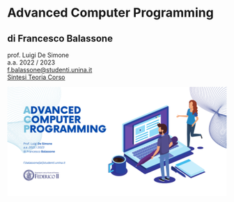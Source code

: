# Advanced Computer Programming
## di Francesco Balassone
prof. Luigi De Simone<br>
a.a. 2022 / 2023<br>
f.balassone@studenti.unina.it<br>
[Sintesi Teoria Corso](https://francescobalassone.notion.site/ACP-76da4429e929488bb82a4448679ff98e)

![Logo](img/logo.png)
